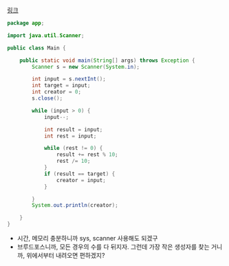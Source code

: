 [링크](https://www.acmicpc.net/problem/2231)

```java
package app;

import java.util.Scanner;

public class Main {

    public static void main(String[] args) throws Exception {
        Scanner s = new Scanner(System.in);

        int input = s.nextInt();
        int target = input;
        int creator = 0;
        s.close();

        while (input > 0) {
            input--;

            int result = input;
            int rest = input;

            while (rest != 0) {
                result += rest % 10;
                rest /= 10;
            }
            if (result == target) {
                creator = input;
            }

        }
        System.out.println(creator);

    }
}

```

- 시간, 메모리 충분하니까 sys, scanner 사용해도 되겠구
- 브루드포스니까, 모든 경우의 수를 다 뒤지자. 그런데 가장 작은 생성자를 찾는 거니까, 위에서부터 내려오면 편하겠지?